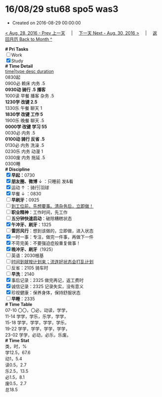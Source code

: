 # 16/08/29 stu68 spo5 was3

- Created on 2016-08-29 00:00:00

[< Aug. 28, 2016 - Prev 上一天](_archived/lifelogs/2016/08/d28.md) &nbsp; &nbsp; | &nbsp; &nbsp; [下一天 Next - Aug. 30, 2016 >](_archived/lifelogs/2016/08/d30.md) &nbsp; &nbsp; |  &nbsp; &nbsp; [返回月历 Back to Month ^](_archived/lifelogs/2016/08/index.md)
<br/><div><b># Pri Tasks</b></div><div><input type="checkbox"/>Work</div><div><input checked="true" type="checkbox"/>Study</div><div><b># Time Detail</b></div><div><u>time|type desc duration</u></div><div>0830起</div><div>0900必 赖床 内务 .5</div><div><b>0930动 骑行 .5</b> <b>播客</b></div><div>1000读 早餐 播客 杂务 .5</div><div><b>1230学 改键 2.5</b></div><div>1330乐 午餐 聊天 1</div><div><b>1830学 改键 工作 5</b></div><div>1900乐 晚餐 聊天 .5</div><div><b>0000学 改键 学习 5</b><b>5</b></div><div>0030必 内务 .5</div><div><b>0100动 骑行 反省 .5</b></div><div>0130必 内务 洗澡 .5</div><div>0230乐 内务 动漫 1</div><div>0300废 内务 拖延 .5</div><div>0300睡</div><div><b># Discipline</b></div><div><b><input checked="true" type="checkbox"/></b><b>早起：</b>0730</div><div><b><input checked="true" type="checkbox"/></b><b>朋友圈、微博</b> ↓ ：只睡前 发&amp;看</div><div><input checked="true" type="checkbox"/>运动 ↑ ：骑行|羽球</div><div><input checked="true" type="checkbox"/>早餐 ↓ ：0830</div><div><b><input type="checkbox"/></b><b>早刷牙：</b>0925</div><div><input type="checkbox"/><u>到工位前，先想要事。清杂务后，立即做！</u></div><div><input type="checkbox"/><b>职业精神</b>：工作时间，先工作</div><div><input type="checkbox"/><b>五分钟快速启动</b>：破除糟糕状态</div><div><input checked="true" type="checkbox"/><b>午冲牙、刷牙</b>：1325</div><div><input type="checkbox"/><b>雷厉风行</b>：想到该做的，立即做，进入状态</div><div><input checked="true" type="checkbox"/>一时一事：专注，做完一件事，再做下一件</div><div><input checked="true" type="checkbox"/>不苛完美：不要强迫症般重复做事！</div><div><b><input checked="true" type="checkbox"/></b><b>晚冲牙、刷牙</b>（1925）</div><div><input type="checkbox"/>英语：2030根基</div><div><u><input type="checkbox"/></u><u>时间到就按计划来；流连好状态会打乱计划</u></div><div><input type="checkbox"/>反省：2105 骑车时</div><div><input type="checkbox"/><b>早洗</b>：2140</div><div><input checked="true" type="checkbox"/>事后记录：2325 做完再记，返工费时</div><div><input checked="true" type="checkbox"/>诚信记录：2325 记录失实，没有意义</div><div><input checked="true" type="checkbox"/>珍视健康：保养身体，保持舒服状态</div><div><input type="checkbox"/><b>早睡</b>：2335</div><div><b># Time Table</b></div><div>07-10 〇〇，〇必，动读，学学，</div><div>11-14 学学，学乐，乐学，学学，</div><div>15-18 学学，学学，学学，学乐，</div><div>19-22 学学，学学，学学，学学，</div><div>23-02 学学，必动，必乐，乐废。</div><div><b># Time Stat</b></div><div>类，时，%</div><div>学12.5，67.6</div><div>动1，5.4</div><div>读0.5，2.7</div><div>乐2.5，13.5</div><div>必1.5，8.1</div><div>废0.5，2.7</div><div>总18.5</div>
